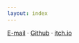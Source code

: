 ```yaml
---
layout: index
---
```


[E-mail](mailto:ahai-8@hotmail.com) · [Github](https://github.com/Ahai-8) · [itch.io](https://ahai-8.itch.io)